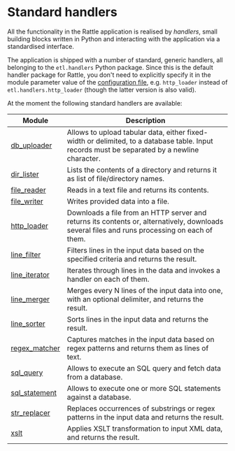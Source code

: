# Standard handlers

All the functionality in the Rattle application is realised by *handlers*, small building blocks written in Python and interacting with the application via
a standardised interface.

The application is shipped with a number of standard, generic handlers, all belonging to the `etl.handlers` Python package. Since this is the default handler package for Rattle, you don't need to explicitly specify it in the module parameter value of the [configuration file](../configuration-file-format.md), e.g. `http_loader` instead of `etl.handlers.http_loader` (though the latter version is also valid).

At the moment the following standard handlers are available:

|Module                           | Description |
|---------------------------------|-------------|
|[db_uploader](db_uploader.md)    |Allows to upload tabular data, either fixed-width or delimited, to a database table. Input records must be separated by a newline character.|
|[dir_lister](dir_lister.md)      |Lists the contents of a directory and returns it as list of file/directory names.|
|[file_reader](file_reader.md)    |Reads in a text file and returns its contents.|
|[file_writer](file_writer.md)    |Writes provided data into a file.|
|[http_loader](http_loader.md)    |Downloads a file from an HTTP server and returns its contents or, alternatively, downloads several files and runs processing on each of them.|
|[line_filter](line_filter.md)    |Filters lines in the input data based on the specified criteria and returns the result.|
|[line_iterator](line_iterator.md)|Iterates through lines in the data and invokes a handler on each of them.|
|[line_merger](line_merger.md)    |Merges every N lines of the input data into one, with an optional delimiter, and returns the result.|
|[line_sorter](line_sorter.md)    |Sorts lines in the input data and returns the result.|
|[regex_matcher](regex_matcher.md)|Captures matches in the input data based on regex patterns and returns them as lines of text.|
|[sql_query](sql_query.md)        |Allows to execute an SQL query and fetch data from a database.|
|[sql_statement](sql_statement.md)|Allows to execute one or more SQL statements against a database.|
|[str_replacer](str_replacer.md)  |Replaces occurrences of substrings or regex patterns in the input data and returns the result.|
|[xslt](xslt.md)                  |Applies XSLT transformation to input XML data, and returns the result.|
